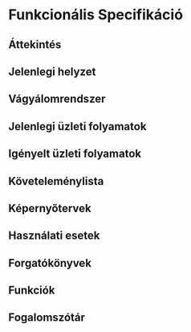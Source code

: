# Funkcionális Specifikáció

## Áttekintés

## Jelenlegi helyzet

## Vágyálomrendszer

## Jelenlegi üzleti folyamatok

## Igényelt üzleti folyamatok

## Követeleménylista 

## Képernyőtervek

## Használati esetek

## Forgatókönyvek

## Funkciók

## Fogalomszótár